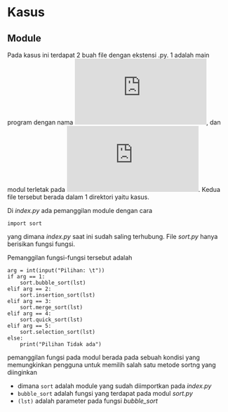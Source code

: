 # Kasus
## Module

Pada kasus ini terdapat 2 buah file dengan ekstensi .py. 
1 adalah main program dengan nama 
![index.py](https://github.com/dummytarget/praxis-academy/blob/master/minggu-1/hari-2/kasus/index.py), 
dan modul terletak pada
![sort.py](https://github.com/dummytarget/praxis-academy/blob/master/minggu-1/hari-2/kasus/sort.py). 
Kedua file tersebut berada dalam 1 direktori yaitu kasus.

Di _index.py_ ada pemanggilan module dengan cara
```
import sort
```
yang dimana _index.py_ saat ini sudah saling terhubung. File _sort.py_ hanya berisikan fungsi fungsi.

Pemanggilan fungsi-fungsi tersebut adalah
```
arg = int(input("Pilihan: \t"))
if arg == 1:
    sort.bubble_sort(lst)
elif arg == 2:
    sort.insertion_sort(lst)
elif arg == 3:
    sort.merge_sort(lst)
elif arg == 4:
    sort.quick_sort(lst)
elif arg == 5:
    sort.selection_sort(lst)
else:
    print("Pilihan Tidak ada")

```
pemanggilan fungsi pada modul berada pada sebuah kondisi yang memungkinkan pengguna untuk memilih salah satu metode sortng yang diinginkan

- dimana `sort` adalah module yang sudah diimportkan pada _index.py_
- `bubble_sort` adalah fungsi yang terdapat pada modul _sort.py_
- `(lst)` adalah parameter pada fungsi _bubble_sort_




